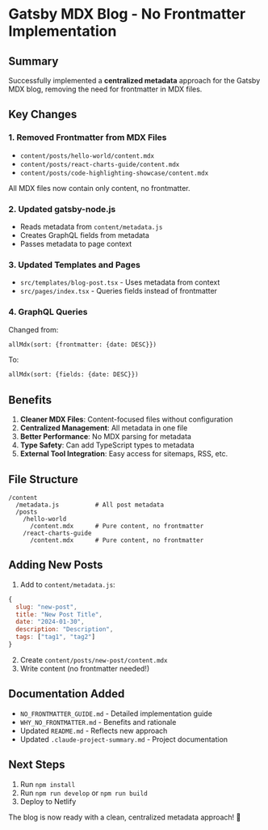 # Gatsby MDX Blog - No Frontmatter Implementation

## Summary

Successfully implemented a **centralized metadata** approach for the Gatsby MDX blog, removing the need for frontmatter in MDX files.

## Key Changes

### 1. Removed Frontmatter from MDX Files
- `content/posts/hello-world/content.mdx`
- `content/posts/react-charts-guide/content.mdx`
- `content/posts/code-highlighting-showcase/content.mdx`

All MDX files now contain only content, no frontmatter.

### 2. Updated gatsby-node.js
- Reads metadata from `content/metadata.js`
- Creates GraphQL fields from metadata
- Passes metadata to page context

### 3. Updated Templates and Pages
- `src/templates/blog-post.tsx` - Uses metadata from context
- `src/pages/index.tsx` - Queries fields instead of frontmatter

### 4. GraphQL Queries
Changed from:
```graphql
allMdx(sort: {frontmatter: {date: DESC}})
```

To:
```graphql
allMdx(sort: {fields: {date: DESC}})
```

## Benefits

1. **Cleaner MDX Files**: Content-focused files without configuration
2. **Centralized Management**: All metadata in one file
3. **Better Performance**: No MDX parsing for metadata
4. **Type Safety**: Can add TypeScript types to metadata
5. **External Tool Integration**: Easy access for sitemaps, RSS, etc.

## File Structure

```
/content
  /metadata.js          # All post metadata
  /posts
    /hello-world
      /content.mdx      # Pure content, no frontmatter
    /react-charts-guide
      /content.mdx      # Pure content, no frontmatter
```

## Adding New Posts

1. Add to `content/metadata.js`:
```javascript
{
  slug: "new-post",
  title: "New Post Title",
  date: "2024-01-30",
  description: "Description",
  tags: ["tag1", "tag2"]
}
```

2. Create `content/posts/new-post/content.mdx`
3. Write content (no frontmatter needed!)

## Documentation Added

- `NO_FRONTMATTER_GUIDE.md` - Detailed implementation guide
- `WHY_NO_FRONTMATTER.md` - Benefits and rationale
- Updated `README.md` - Reflects new approach
- Updated `.claude-project-summary.md` - Project documentation

## Next Steps

1. Run `npm install`
2. Run `npm run develop` or `npm run build`
3. Deploy to Netlify

The blog is now ready with a clean, centralized metadata approach! 🚀
